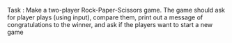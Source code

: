 Task : Make a two-player Rock-Paper-Scissors game. The game should ask for player plays (using input), compare them, print out a message of congratulations to the winner, and ask if the players want to start a new game
